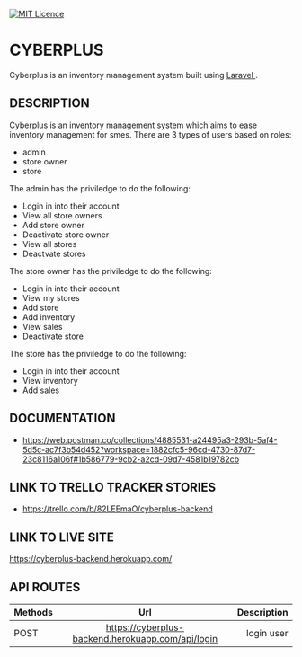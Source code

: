 
[![MIT Licence](https://badges.frapsoft.com/os/mit/mit.svg?v=103)](https://opensource.org/licenses/mit-license.php)
# CYBERPLUS

Cyberplus is an inventory management system  built using [Laravel ](https://laravel.com/).


## DESCRIPTION
Cyberplus is an inventory management system  which aims to ease inventory management for smes.
There are 3 types of users based on roles:
- admin
- store owner
- store


The admin has the priviledge to do the following:
- Login in into their account
- View all store owners
- Add store owner
- Deactivate store owner
- View all stores
- Deactvate stores

The store owner has the priviledge to do the following:
- Login in into their account
- View my stores
- Add store
- Add inventory
- View sales
- Deactivate store

The store  has the priviledge to do the following:
- Login in into their account
- View inventory
- Add sales




## DOCUMENTATION
- https://web.postman.co/collections/4885531-a24495a3-293b-5af4-5d5c-ac7f3b54d452?workspace=1882cfc5-96cd-4730-87d7-23c8116a106f#1b586779-9cb2-a2cd-09d7-4581b19782cb

## LINK TO TRELLO TRACKER STORIES
- https://trello.com/b/82LEEmaO/cyberplus-backend



## LINK TO LIVE SITE
https://cyberplus-backend.herokuapp.com/

## API ROUTES

| Methods        | Url          | Description |
| ------------- |:-------------:| -----:|
| POST   | https://cyberplus-backend.herokuapp.com/api/login     |  login user      | 

